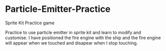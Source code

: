# Particle-Emitter-Practice
Sprite Kit Practice game

Practice to use particle emitter in sprite kit and learn to modify and customise.
I have positioned the fire engine with the ship and the fire engine will appear when we touched and disapear when I stop touching. 
